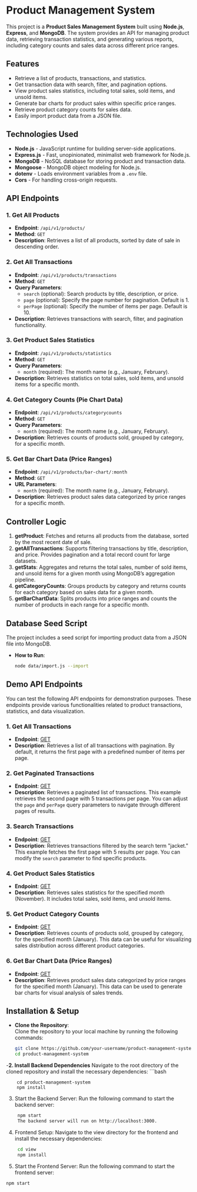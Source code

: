 # Product Management System

This project is a **Product Sales Management System** built using **Node.js**, **Express**, and **MongoDB**. The system provides an API for managing product data, retrieving transaction statistics, and generating various reports, including category counts and sales data across different price ranges.




## Features

- Retrieve a list of products, transactions, and statistics.
- Get transaction data with search, filter, and pagination options.
- View product sales statistics, including total sales, sold items, and unsold items.
- Generate bar charts for product sales within specific price ranges.
- Retrieve product category counts for sales data.
- Easily import product data from a JSON file.

## Technologies Used

- **Node.js** - JavaScript runtime for building server-side applications.
- **Express.js** - Fast, unopinionated, minimalist web framework for Node.js.
- **MongoDB** - NoSQL database for storing product and transaction data.
- **Mongoose** - MongoDB object modeling for Node.js.
- **dotenv** - Loads environment variables from a `.env` file.
- **Cors** - For handling cross-origin requests.

## API Endpoints

### 1. Get All Products
- **Endpoint**: `/api/v1/products/`
- **Method**: `GET`
- **Description**: Retrieves a list of all products, sorted by date of sale in descending order.

### 2. Get All Transactions
- **Endpoint**: `/api/v1/products/transactions`
- **Method**: `GET`
- **Query Parameters**:
  - `search` (optional): Search products by title, description, or price.
  - `page` (optional): Specify the page number for pagination. Default is 1.
  - `perPage` (optional): Specify the number of items per page. Default is 10.
- **Description**: Retrieves transactions with search, filter, and pagination functionality.

### 3. Get Product Sales Statistics
- **Endpoint**: `/api/v1/products/statistics`
- **Method**: `GET`
- **Query Parameters**:
  - `month` (required): The month name (e.g., January, February).
- **Description**: Retrieves statistics on total sales, sold items, and unsold items for a specific month.

### 4. Get Category Counts (Pie Chart Data)
- **Endpoint**: `/api/v1/products/categorycounts`
- **Method**: `GET`
- **Query Parameters**:
  - `month` (required): The month name (e.g., January, February).
- **Description**: Retrieves counts of products sold, grouped by category, for a specific month.

### 5. Get Bar Chart Data (Price Ranges)
- **Endpoint**: `/api/v1/products/bar-chart/:month`
- **Method**: `GET`
- **URL Parameters**:
  - `month` (required): The month name (e.g., January, February).
- **Description**: Retrieves product sales data categorized by price ranges for a specific month.

## Controller Logic

1. **getProduct**: Fetches and returns all products from the database, sorted by the most recent date of sale.
2. **getAllTransactions**: Supports filtering transactions by title, description, and price. Provides pagination and a total record count for large datasets.
3. **getStats**: Aggregates and returns the total sales, number of sold items, and unsold items for a given month using MongoDB’s aggregation pipeline.
4. **getCategoryCounts**: Groups products by category and returns counts for each category based on sales data for a given month.
5. **getBarChartData**: Splits products into price ranges and counts the number of products in each range for a specific month.

## Database Seed Script

The project includes a seed script for importing product data from a JSON file into MongoDB.

- **How to Run**:
  ```bash
  node data/import.js --import


## Demo API Endpoints

You can test the following API endpoints for demonstration purposes. These endpoints provide various functionalities related to product transactions, statistics, and data visualization.

### 1. Get All Transactions
- **Endpoint**: [GET](http://localhost:3000/api/v1/products/transactions)
- **Description**: Retrieves a list of all transactions with pagination. By default, it returns the first page with a predefined number of items per page.

### 2. Get Paginated Transactions
- **Endpoint**: [GET](http://localhost:3000/api/v1/products/transactions?page=2&perPage=5)
- **Description**: Retrieves a paginated list of transactions. This example retrieves the second page with 5 transactions per page. You can adjust the `page` and `perPage` query parameters to navigate through different pages of results.

### 3. Search Transactions
- **Endpoint**: [GET](http://localhost:3000/api/v1/products/transactions?search=jacket&page=1&perPage=5)
- **Description**: Retrieves transactions filtered by the search term "jacket." This example fetches the first page with 5 results per page. You can modify the `search` parameter to find specific products.

### 4. Get Product Sales Statistics
- **Endpoint**: [GET](http://localhost:3000/api/v1/products/statistics?month=November)
- **Description**: Retrieves sales statistics for the specified month (November). It includes total sales, sold items, and unsold items.

### 5. Get Product Category Counts
- **Endpoint**: [GET](http://localhost:3000/api/v1/products/categorycounts?month=January)
- **Description**: Retrieves counts of products sold, grouped by category, for the specified month (January). This data can be useful for visualizing sales distribution across different product categories.

### 6. Get Bar Chart Data (Price Ranges)
- **Endpoint**: [GET](http://localhost:3000/api/v1/products/bar-chart/January)
- **Description**: Retrieves product sales data categorized by price ranges for the specified month (January). This data can be used to generate bar charts for visual analysis of sales trends.


## Installation & Setup

- **Clone the Repository**:  
  Clone the repository to your local machine by running the following commands:  
  ```bash
  git clone https://github.com/your-username/product-management-system.git
  cd product-management-system
-**2. Install Backend Dependencies**
Navigate to the root directory of the cloned repository and install the necessary dependencies:
    ```bash
    
        cd product-management-system
        npm install

3. Start the Backend Server:
Run the following command to start the backend server:
   ```bash
    npm start
    The backend server will run on http://localhost:3000.

4. Frontend Setup:
Navigate to the view directory for the frontend and install the necessary dependencies:
   ```bash
    cd view
    npm install

5. Start the Frontend Server:
Run the following command to start the frontend server:
  ```bash
npm start

